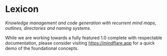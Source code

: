 # Lexicon
_Knowledge management and code generation with recurrent mind maps, outlines, directories and naming systems._

While we are working towards a fully featured 1.0 complete with respectable documentation, please consider visiting https://mindflare.app for a quick demo of the foundational concepts.

